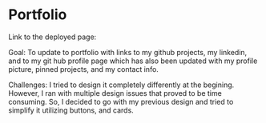 # Portfolio

Link to the deployed page:  

Goal:
To update to portfolio with links to my github projects, my linkedin, and to my git hub profile page which has also been updated with my profile picture, pinned projects, and my contact info. 

Challenges:
I tried to design it completely differently at the begining. However, I ran with multiple design issues that proved to be time consuming. So, I decided to go with my previous design and tried to simplify it utilizing buttons, and cards.




